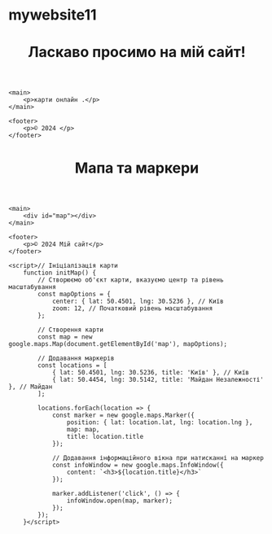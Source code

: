 # mywebsite11
<!DOCTYPE html>
<html lang="uk">
<head>
    <meta charset="UTF-8">
    <meta name="viewport" content="width=device-width, initial-scale=1.0">
    <title>Мій сайт</title>
    <link rel="stylesheet" href="styles.css">
</head>
<body>
    <header>
        <h1>Ласкаво просимо на мій сайт!</h1>
    </header>

    <main>
        <p>карти онлайн .</p>
    </main>

    <footer>
        <p>© 2024 </p>
    </footer>
</body>
</html>
<!DOCTYPE html>

<html lang="en" xmlns="http://www.w3.org/1999/xhtml">
<head>
    <meta charset="utf-8" />
    <title></title>
</head>
<body>

</body>
</html>
<!DOCTYPE html>
<html lang="uk">
<head>
    <meta charset="UTF-8">
    <meta name="viewport" content="width=device-width, initial-scale=1.0">
    <title>Мій сайт з картою</title>
    <link rel="stylesheet" href="styles.css">
    <script src="https://maps.googleapis.com/maps/api/js?key=AIzaSyBzugdppwpG0ngM4OKKHyJoDvzp4DCs5kw&callback=initMap" async defer></script>
    <style>
        #map {
            height: 400px; /* Висота карти */
            width: 100%; /* Ширина карти */
        }
    </style>
</head>
<body>
    <header>
        <h1>Мапа та маркери</h1>
    </header>

    <main>
        <div id="map"></div>
    </main>

    <footer>
        <p>© 2024 Мій сайт</p>
    </footer>

    <script>// Ініціалізація карти
        function initMap() {
            // Створюємо об'єкт карти, вказуємо центр та рівень масштабування
            const mapOptions = {
                center: { lat: 50.4501, lng: 30.5236 }, // Київ
                zoom: 12, // Початковий рівень масштабування
            };

            // Створення карти
            const map = new google.maps.Map(document.getElementById('map'), mapOptions);

            // Додавання маркерів
            const locations = [
                { lat: 50.4501, lng: 30.5236, title: 'Київ' }, // Київ
                { lat: 50.4454, lng: 30.5142, title: 'Майдан Незалежності' }, // Майдан
            ];

            locations.forEach(location => {
                const marker = new google.maps.Marker({
                    position: { lat: location.lat, lng: location.lng },
                    map: map,
                    title: location.title
                });

                // Додавання інформаційного вікна при натисканні на маркер
                const infoWindow = new google.maps.InfoWindow({
                    content: `<h3>${location.title}</h3>`
                });

                marker.addListener('click', () => {
                    infoWindow.open(map, marker);
                });
            });
        }</script>
</body>
</html>

